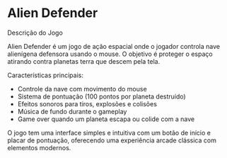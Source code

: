 # Alien Defender 

Descrição do Jogo

Alien Defender é um jogo de ação espacial onde o jogador controla nave alienígena defensora usando o mouse. O objetivo é proteger o espaço atirando contra planetas terra que descem pela tela. 

Características principais:

- Controle da nave com movimento do mouse
- Sistema de pontuação (100 pontos por planeta destruído)
- Efeitos sonoros para tiros, explosões e colisões
- Música de fundo durante o gameplay
- Game over quando um planeta escapa ou colide com a nave

O jogo tem uma interface simples e intuitiva com um botão de início e placar de pontuação, oferecendo uma experiência arcade clássica com elementos modernos.
